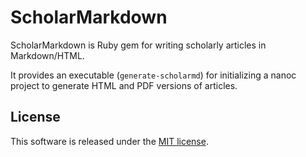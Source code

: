 # ScholarMarkdown

ScholarMarkdown is Ruby gem for writing scholarly articles in Markdown/HTML.

It provides an executable (`generate-scholarmd`) for initializing a nanoc project
to generate HTML and PDF versions of articles.

## License
This software is released under the [MIT license](http://opensource.org/licenses/MIT).
